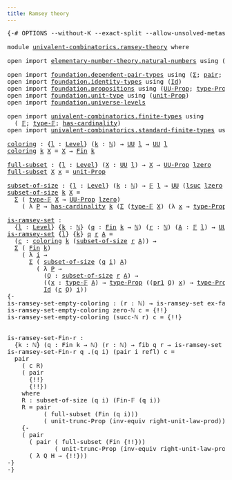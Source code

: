 ```yaml
---
title: Ramsey theory
---
```


<pre class="Agda"><a id="39" class="Symbol">{-#</a> <a id="43" class="Keyword">OPTIONS</a> <a id="51" class="Pragma">--without-K</a> <a id="63" class="Pragma">--exact-split</a> <a id="77" class="Pragma">--allow-unsolved-metas</a> <a id="100" class="Symbol">#-}</a>

<a id="105" class="Keyword">module</a> <a id="112" href="univalent-combinatorics.ramsey-theory.html" class="Module">univalent-combinatorics.ramsey-theory</a> <a id="150" class="Keyword">where</a>

<a id="157" class="Keyword">open</a> <a id="162" class="Keyword">import</a> <a id="169" href="elementary-number-theory.natural-numbers.html" class="Module">elementary-number-theory.natural-numbers</a> <a id="210" class="Keyword">using</a> <a id="216" class="Symbol">(</a><a id="217" href="elementary-number-theory.natural-numbers.html#1548" class="Datatype">ℕ</a><a id="218" class="Symbol">;</a> <a id="220" href="elementary-number-theory.natural-numbers.html#1569" class="InductiveConstructor">zero-ℕ</a><a id="226" class="Symbol">;</a> <a id="228" href="elementary-number-theory.natural-numbers.html#1582" class="InductiveConstructor">succ-ℕ</a><a id="234" class="Symbol">)</a>

<a id="237" class="Keyword">open</a> <a id="242" class="Keyword">import</a> <a id="249" href="foundation.dependent-pair-types.html" class="Module">foundation.dependent-pair-types</a> <a id="281" class="Keyword">using</a> <a id="287" class="Symbol">(</a><a id="288" href="foundation-core.dependent-pair-types.html#515" class="Record">Σ</a><a id="289" class="Symbol">;</a> <a id="291" href="foundation-core.dependent-pair-types.html#588" class="InductiveConstructor">pair</a><a id="295" class="Symbol">;</a> <a id="297" href="foundation-core.dependent-pair-types.html#605" class="Field">pr1</a><a id="300" class="Symbol">;</a> <a id="302" href="foundation-core.dependent-pair-types.html#617" class="Field">pr2</a><a id="305" class="Symbol">)</a>
<a id="307" class="Keyword">open</a> <a id="312" class="Keyword">import</a> <a id="319" href="foundation.identity-types.html" class="Module">foundation.identity-types</a> <a id="345" class="Keyword">using</a> <a id="351" class="Symbol">(</a><a id="352" href="foundation-core.identity-types.html#1767" class="Datatype">Id</a><a id="354" class="Symbol">)</a>
<a id="356" class="Keyword">open</a> <a id="361" class="Keyword">import</a> <a id="368" href="foundation.propositions.html" class="Module">foundation.propositions</a> <a id="392" class="Keyword">using</a> <a id="398" class="Symbol">(</a><a id="399" href="foundation-core.propositions.html#1393" class="Function">UU-Prop</a><a id="406" class="Symbol">;</a> <a id="408" href="foundation-core.propositions.html#1495" class="Function">type-Prop</a><a id="417" class="Symbol">)</a>
<a id="419" class="Keyword">open</a> <a id="424" class="Keyword">import</a> <a id="431" href="foundation.unit-type.html" class="Module">foundation.unit-type</a> <a id="452" class="Keyword">using</a> <a id="458" class="Symbol">(</a><a id="459" href="foundation.unit-type.html#2975" class="Function">unit-Prop</a><a id="468" class="Symbol">)</a>
<a id="470" class="Keyword">open</a> <a id="475" class="Keyword">import</a> <a id="482" href="foundation.universe-levels.html" class="Module">foundation.universe-levels</a>

<a id="510" class="Keyword">open</a> <a id="515" class="Keyword">import</a> <a id="522" href="univalent-combinatorics.finite-types.html" class="Module">univalent-combinatorics.finite-types</a> <a id="559" class="Keyword">using</a>
  <a id="567" class="Symbol">(</a> <a id="569" href="univalent-combinatorics.finite-types.html#4550" class="Function">𝔽</a><a id="570" class="Symbol">;</a> <a id="572" href="univalent-combinatorics.finite-types.html#4606" class="Function">type-𝔽</a><a id="578" class="Symbol">;</a> <a id="580" href="univalent-combinatorics.finite-types.html#4910" class="Function">has-cardinality</a><a id="595" class="Symbol">)</a>
<a id="597" class="Keyword">open</a> <a id="602" class="Keyword">import</a> <a id="609" href="univalent-combinatorics.standard-finite-types.html" class="Module">univalent-combinatorics.standard-finite-types</a> <a id="655" class="Keyword">using</a> <a id="661" class="Symbol">(</a><a id="662" href="univalent-combinatorics.standard-finite-types.html#2392" class="Function">Fin</a><a id="665" class="Symbol">)</a>

<a id="coloring"></a><a id="668" href="univalent-combinatorics.ramsey-theory.html#668" class="Function">coloring</a> <a id="677" class="Symbol">:</a> <a id="679" class="Symbol">{</a><a id="680" href="univalent-combinatorics.ramsey-theory.html#680" class="Bound">l</a> <a id="682" class="Symbol">:</a> <a id="684" href="Agda.Primitive.html#597" class="Postulate">Level</a><a id="689" class="Symbol">}</a> <a id="691" class="Symbol">(</a><a id="692" href="univalent-combinatorics.ramsey-theory.html#692" class="Bound">k</a> <a id="694" class="Symbol">:</a> <a id="696" href="elementary-number-theory.natural-numbers.html#1548" class="Datatype">ℕ</a><a id="697" class="Symbol">)</a> <a id="699" class="Symbol">→</a> <a id="701" href="foundation-core.universe-levels.html#235" class="Primitive">UU</a> <a id="704" href="univalent-combinatorics.ramsey-theory.html#680" class="Bound">l</a> <a id="706" class="Symbol">→</a> <a id="708" href="foundation-core.universe-levels.html#235" class="Primitive">UU</a> <a id="711" href="univalent-combinatorics.ramsey-theory.html#680" class="Bound">l</a>
<a id="713" href="univalent-combinatorics.ramsey-theory.html#668" class="Function">coloring</a> <a id="722" href="univalent-combinatorics.ramsey-theory.html#722" class="Bound">k</a> <a id="724" href="univalent-combinatorics.ramsey-theory.html#724" class="Bound">X</a> <a id="726" class="Symbol">=</a> <a id="728" href="univalent-combinatorics.ramsey-theory.html#724" class="Bound">X</a> <a id="730" class="Symbol">→</a> <a id="732" href="univalent-combinatorics.standard-finite-types.html#2392" class="Function">Fin</a> <a id="736" href="univalent-combinatorics.ramsey-theory.html#722" class="Bound">k</a>

<a id="full-subset"></a><a id="739" href="univalent-combinatorics.ramsey-theory.html#739" class="Function">full-subset</a> <a id="751" class="Symbol">:</a> <a id="753" class="Symbol">{</a><a id="754" href="univalent-combinatorics.ramsey-theory.html#754" class="Bound">l</a> <a id="756" class="Symbol">:</a> <a id="758" href="Agda.Primitive.html#597" class="Postulate">Level</a><a id="763" class="Symbol">}</a> <a id="765" class="Symbol">(</a><a id="766" href="univalent-combinatorics.ramsey-theory.html#766" class="Bound">X</a> <a id="768" class="Symbol">:</a> <a id="770" href="foundation-core.universe-levels.html#235" class="Primitive">UU</a> <a id="773" href="univalent-combinatorics.ramsey-theory.html#754" class="Bound">l</a><a id="774" class="Symbol">)</a> <a id="776" class="Symbol">→</a> <a id="778" href="univalent-combinatorics.ramsey-theory.html#766" class="Bound">X</a> <a id="780" class="Symbol">→</a> <a id="782" href="foundation-core.propositions.html#1393" class="Function">UU-Prop</a> <a id="790" href="Agda.Primitive.html#764" class="Primitive">lzero</a>
<a id="796" href="univalent-combinatorics.ramsey-theory.html#739" class="Function">full-subset</a> <a id="808" href="univalent-combinatorics.ramsey-theory.html#808" class="Bound">X</a> <a id="810" href="univalent-combinatorics.ramsey-theory.html#810" class="Bound">x</a> <a id="812" class="Symbol">=</a> <a id="814" href="foundation.unit-type.html#2975" class="Function">unit-Prop</a>

<a id="subset-of-size"></a><a id="825" href="univalent-combinatorics.ramsey-theory.html#825" class="Function">subset-of-size</a> <a id="840" class="Symbol">:</a> <a id="842" class="Symbol">{</a><a id="843" href="univalent-combinatorics.ramsey-theory.html#843" class="Bound">l</a> <a id="845" class="Symbol">:</a> <a id="847" href="Agda.Primitive.html#597" class="Postulate">Level</a><a id="852" class="Symbol">}</a> <a id="854" class="Symbol">(</a><a id="855" href="univalent-combinatorics.ramsey-theory.html#855" class="Bound">k</a> <a id="857" class="Symbol">:</a> <a id="859" href="elementary-number-theory.natural-numbers.html#1548" class="Datatype">ℕ</a><a id="860" class="Symbol">)</a> <a id="862" class="Symbol">→</a> <a id="864" href="univalent-combinatorics.finite-types.html#4550" class="Function">𝔽</a> <a id="866" href="univalent-combinatorics.ramsey-theory.html#843" class="Bound">l</a> <a id="868" class="Symbol">→</a> <a id="870" href="foundation-core.universe-levels.html#235" class="Primitive">UU</a> <a id="873" class="Symbol">(</a><a id="874" href="Agda.Primitive.html#780" class="Primitive">lsuc</a> <a id="879" href="Agda.Primitive.html#764" class="Primitive">lzero</a> <a id="885" href="Agda.Primitive.html#810" class="Primitive Operator">⊔</a> <a id="887" href="univalent-combinatorics.ramsey-theory.html#843" class="Bound">l</a><a id="888" class="Symbol">)</a>
<a id="890" href="univalent-combinatorics.ramsey-theory.html#825" class="Function">subset-of-size</a> <a id="905" href="univalent-combinatorics.ramsey-theory.html#905" class="Bound">k</a> <a id="907" href="univalent-combinatorics.ramsey-theory.html#907" class="Bound">X</a> <a id="909" class="Symbol">=</a>
  <a id="913" href="foundation-core.dependent-pair-types.html#515" class="Record">Σ</a> <a id="915" class="Symbol">(</a> <a id="917" href="univalent-combinatorics.finite-types.html#4606" class="Function">type-𝔽</a> <a id="924" href="univalent-combinatorics.ramsey-theory.html#907" class="Bound">X</a> <a id="926" class="Symbol">→</a> <a id="928" href="foundation-core.propositions.html#1393" class="Function">UU-Prop</a> <a id="936" href="Agda.Primitive.html#764" class="Primitive">lzero</a><a id="941" class="Symbol">)</a>
    <a id="947" class="Symbol">(</a> <a id="949" class="Symbol">λ</a> <a id="951" href="univalent-combinatorics.ramsey-theory.html#951" class="Bound">P</a> <a id="953" class="Symbol">→</a> <a id="955" href="univalent-combinatorics.finite-types.html#4910" class="Function">has-cardinality</a> <a id="971" href="univalent-combinatorics.ramsey-theory.html#905" class="Bound">k</a> <a id="973" class="Symbol">(</a><a id="974" href="foundation-core.dependent-pair-types.html#515" class="Record">Σ</a> <a id="976" class="Symbol">(</a><a id="977" href="univalent-combinatorics.finite-types.html#4606" class="Function">type-𝔽</a> <a id="984" href="univalent-combinatorics.ramsey-theory.html#907" class="Bound">X</a><a id="985" class="Symbol">)</a> <a id="987" class="Symbol">(λ</a> <a id="990" href="univalent-combinatorics.ramsey-theory.html#990" class="Bound">x</a> <a id="992" class="Symbol">→</a> <a id="994" href="foundation-core.propositions.html#1495" class="Function">type-Prop</a> <a id="1004" class="Symbol">(</a><a id="1005" href="univalent-combinatorics.ramsey-theory.html#951" class="Bound">P</a> <a id="1007" href="univalent-combinatorics.ramsey-theory.html#990" class="Bound">x</a><a id="1008" class="Symbol">))))</a>

<a id="is-ramsey-set"></a><a id="1014" href="univalent-combinatorics.ramsey-theory.html#1014" class="Function">is-ramsey-set</a> <a id="1028" class="Symbol">:</a>
  <a id="1032" class="Symbol">{</a><a id="1033" href="univalent-combinatorics.ramsey-theory.html#1033" class="Bound">l</a> <a id="1035" class="Symbol">:</a> <a id="1037" href="Agda.Primitive.html#597" class="Postulate">Level</a><a id="1042" class="Symbol">}</a> <a id="1044" class="Symbol">{</a><a id="1045" href="univalent-combinatorics.ramsey-theory.html#1045" class="Bound">k</a> <a id="1047" class="Symbol">:</a> <a id="1049" href="elementary-number-theory.natural-numbers.html#1548" class="Datatype">ℕ</a><a id="1050" class="Symbol">}</a> <a id="1052" class="Symbol">(</a><a id="1053" href="univalent-combinatorics.ramsey-theory.html#1053" class="Bound">q</a> <a id="1055" class="Symbol">:</a> <a id="1057" href="univalent-combinatorics.standard-finite-types.html#2392" class="Function">Fin</a> <a id="1061" href="univalent-combinatorics.ramsey-theory.html#1045" class="Bound">k</a> <a id="1063" class="Symbol">→</a> <a id="1065" href="elementary-number-theory.natural-numbers.html#1548" class="Datatype">ℕ</a><a id="1066" class="Symbol">)</a> <a id="1068" class="Symbol">(</a><a id="1069" href="univalent-combinatorics.ramsey-theory.html#1069" class="Bound">r</a> <a id="1071" class="Symbol">:</a> <a id="1073" href="elementary-number-theory.natural-numbers.html#1548" class="Datatype">ℕ</a><a id="1074" class="Symbol">)</a> <a id="1076" class="Symbol">(</a><a id="1077" href="univalent-combinatorics.ramsey-theory.html#1077" class="Bound">A</a> <a id="1079" class="Symbol">:</a> <a id="1081" href="univalent-combinatorics.finite-types.html#4550" class="Function">𝔽</a> <a id="1083" href="univalent-combinatorics.ramsey-theory.html#1033" class="Bound">l</a><a id="1084" class="Symbol">)</a> <a id="1086" class="Symbol">→</a> <a id="1088" href="foundation-core.universe-levels.html#235" class="Primitive">UU</a> <a id="1091" class="Symbol">(</a><a id="1092" href="Agda.Primitive.html#780" class="Primitive">lsuc</a> <a id="1097" href="Agda.Primitive.html#764" class="Primitive">lzero</a> <a id="1103" href="Agda.Primitive.html#810" class="Primitive Operator">⊔</a> <a id="1105" href="univalent-combinatorics.ramsey-theory.html#1033" class="Bound">l</a><a id="1106" class="Symbol">)</a>
<a id="1108" href="univalent-combinatorics.ramsey-theory.html#1014" class="Function">is-ramsey-set</a> <a id="1122" class="Symbol">{</a><a id="1123" href="univalent-combinatorics.ramsey-theory.html#1123" class="Bound">l</a><a id="1124" class="Symbol">}</a> <a id="1126" class="Symbol">{</a><a id="1127" href="univalent-combinatorics.ramsey-theory.html#1127" class="Bound">k</a><a id="1128" class="Symbol">}</a> <a id="1130" href="univalent-combinatorics.ramsey-theory.html#1130" class="Bound">q</a> <a id="1132" href="univalent-combinatorics.ramsey-theory.html#1132" class="Bound">r</a> <a id="1134" href="univalent-combinatorics.ramsey-theory.html#1134" class="Bound">A</a> <a id="1136" class="Symbol">=</a>
  <a id="1140" class="Symbol">(</a><a id="1141" href="univalent-combinatorics.ramsey-theory.html#1141" class="Bound">c</a> <a id="1143" class="Symbol">:</a> <a id="1145" href="univalent-combinatorics.ramsey-theory.html#668" class="Function">coloring</a> <a id="1154" href="univalent-combinatorics.ramsey-theory.html#1127" class="Bound">k</a> <a id="1156" class="Symbol">(</a><a id="1157" href="univalent-combinatorics.ramsey-theory.html#825" class="Function">subset-of-size</a> <a id="1172" href="univalent-combinatorics.ramsey-theory.html#1132" class="Bound">r</a> <a id="1174" href="univalent-combinatorics.ramsey-theory.html#1134" class="Bound">A</a><a id="1175" class="Symbol">))</a> <a id="1178" class="Symbol">→</a>
  <a id="1182" href="foundation-core.dependent-pair-types.html#515" class="Record">Σ</a> <a id="1184" class="Symbol">(</a> <a id="1186" href="univalent-combinatorics.standard-finite-types.html#2392" class="Function">Fin</a> <a id="1190" href="univalent-combinatorics.ramsey-theory.html#1127" class="Bound">k</a><a id="1191" class="Symbol">)</a>
    <a id="1197" class="Symbol">(</a> <a id="1199" class="Symbol">λ</a> <a id="1201" href="univalent-combinatorics.ramsey-theory.html#1201" class="Bound">i</a> <a id="1203" class="Symbol">→</a>
      <a id="1211" href="foundation-core.dependent-pair-types.html#515" class="Record">Σ</a> <a id="1213" class="Symbol">(</a> <a id="1215" href="univalent-combinatorics.ramsey-theory.html#825" class="Function">subset-of-size</a> <a id="1230" class="Symbol">(</a><a id="1231" href="univalent-combinatorics.ramsey-theory.html#1130" class="Bound">q</a> <a id="1233" href="univalent-combinatorics.ramsey-theory.html#1201" class="Bound">i</a><a id="1234" class="Symbol">)</a> <a id="1236" href="univalent-combinatorics.ramsey-theory.html#1134" class="Bound">A</a><a id="1237" class="Symbol">)</a>
        <a id="1247" class="Symbol">(</a> <a id="1249" class="Symbol">λ</a> <a id="1251" href="univalent-combinatorics.ramsey-theory.html#1251" class="Bound">P</a> <a id="1253" class="Symbol">→</a>
          <a id="1265" class="Symbol">(</a><a id="1266" href="univalent-combinatorics.ramsey-theory.html#1266" class="Bound">Q</a> <a id="1268" class="Symbol">:</a> <a id="1270" href="univalent-combinatorics.ramsey-theory.html#825" class="Function">subset-of-size</a> <a id="1285" href="univalent-combinatorics.ramsey-theory.html#1132" class="Bound">r</a> <a id="1287" href="univalent-combinatorics.ramsey-theory.html#1134" class="Bound">A</a><a id="1288" class="Symbol">)</a> <a id="1290" class="Symbol">→</a>
          <a id="1302" class="Symbol">((</a><a id="1304" href="univalent-combinatorics.ramsey-theory.html#1304" class="Bound">x</a> <a id="1306" class="Symbol">:</a> <a id="1308" href="univalent-combinatorics.finite-types.html#4606" class="Function">type-𝔽</a> <a id="1315" href="univalent-combinatorics.ramsey-theory.html#1134" class="Bound">A</a><a id="1316" class="Symbol">)</a> <a id="1318" class="Symbol">→</a> <a id="1320" href="foundation-core.propositions.html#1495" class="Function">type-Prop</a> <a id="1330" class="Symbol">((</a><a id="1332" href="foundation-core.dependent-pair-types.html#605" class="Field">pr1</a> <a id="1336" href="univalent-combinatorics.ramsey-theory.html#1266" class="Bound">Q</a><a id="1337" class="Symbol">)</a> <a id="1339" href="univalent-combinatorics.ramsey-theory.html#1304" class="Bound">x</a><a id="1340" class="Symbol">)</a> <a id="1342" class="Symbol">→</a> <a id="1344" href="foundation-core.propositions.html#1495" class="Function">type-Prop</a> <a id="1354" class="Symbol">((</a><a id="1356" href="foundation-core.dependent-pair-types.html#605" class="Field">pr1</a> <a id="1360" href="univalent-combinatorics.ramsey-theory.html#1251" class="Bound">P</a><a id="1361" class="Symbol">)</a> <a id="1363" href="univalent-combinatorics.ramsey-theory.html#1304" class="Bound">x</a><a id="1364" class="Symbol">))</a> <a id="1367" class="Symbol">→</a>
          <a id="1379" href="foundation-core.identity-types.html#1767" class="Datatype">Id</a> <a id="1382" class="Symbol">(</a><a id="1383" href="univalent-combinatorics.ramsey-theory.html#1141" class="Bound">c</a> <a id="1385" href="univalent-combinatorics.ramsey-theory.html#1266" class="Bound">Q</a><a id="1386" class="Symbol">)</a> <a id="1388" href="univalent-combinatorics.ramsey-theory.html#1201" class="Bound">i</a><a id="1389" class="Symbol">))</a>
<a id="1392" class="Comment">{-
is-ramsey-set-empty-coloring : (r : ℕ) → is-ramsey-set ex-falso r empty-𝔽
is-ramsey-set-empty-coloring zero-ℕ c = {!!}
is-ramsey-set-empty-coloring (succ-ℕ r) c = {!!}
  

is-ramsey-set-Fin-r :
  {k : ℕ} (q : Fin k → ℕ) (r : ℕ) → fib q r → is-ramsey-set q r (Fin-𝔽 r)
is-ramsey-set-Fin-r q .(q i) (pair i refl) c =
  pair
    ( c R)
    ( pair
      {!!}
      {!!})
    where
    R : subset-of-size (q i) (Fin-𝔽 (q i))
    R = pair
          ( full-subset (Fin (q i)))
          ( unit-trunc-Prop (inv-equiv right-unit-law-prod))
    {-
    ( pair
      ( pair ( full-subset (Fin {!!}))
             ( unit-trunc-Prop (inv-equiv right-unit-law-prod)))
      ( λ Q H → {!!}))
-}
-}</a>
</pre>